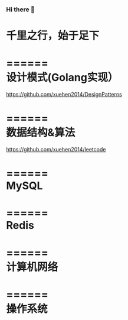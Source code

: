 ### Hi there 👋

<!--
**xuehen2014/xuehen2014** is a ✨ _special_ ✨ repository because its `README.md` (this file) appears on your GitHub profile.

Here are some ideas to get you started:

- 🔭 I’m currently working on ...
- 🌱 I’m currently learning ...
- 👯 I’m looking to collaborate on ...
- 🤔 I’m looking for help with ...
- 💬 Ask me about ...
- 📫 How to reach me: ...
- 😄 Pronouns: ...
- ⚡ Fun fact: ...
-->
# 千里之行，始于足下

======  
设计模式(Golang实现）
======
https://github.com/xuehen2014/DesignPatterns

======  
数据结构&算法
======
https://github.com/xuehen2014/leetcode

======  
MySQL
======

======  
Redis
======

======  
计算机网络
======

======  
操作系统
======
